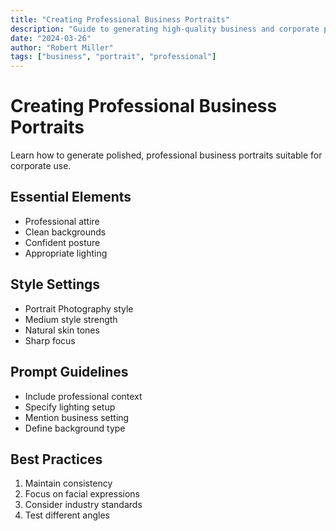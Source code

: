 ```yaml
---
title: "Creating Professional Business Portraits"
description: "Guide to generating high-quality business and corporate portraits"
date: "2024-03-26"
author: "Robert Miller"
tags: ["business", "portrait", "professional"]
---
```


# Creating Professional Business Portraits

Learn how to generate polished, professional business portraits suitable for corporate use.

## Essential Elements

- Professional attire
- Clean backgrounds
- Confident posture
- Appropriate lighting

## Style Settings

- Portrait Photography style
- Medium style strength
- Natural skin tones
- Sharp focus

## Prompt Guidelines

- Include professional context
- Specify lighting setup
- Mention business setting
- Define background type

## Best Practices

1. Maintain consistency
2. Focus on facial expressions
3. Consider industry standards
4. Test different angles